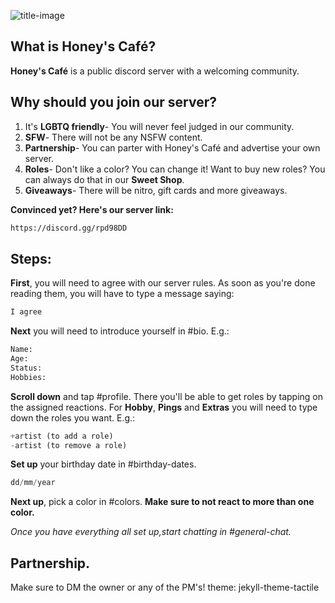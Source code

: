 ![title-image](https://i.imgur.com/RHa0TeO.gif)
## What is Honey's Café? 
**Honey's Café** is a public discord server with a welcoming community.

## Why should you join our server?
1. It's **LGBTQ friendly**- You will never feel judged in our community.
2. **SFW**- There will not be any NSFW content.
3. **Partnership**- You can parter with Honey's Café and advertise your own server.
4. **Roles**- Don't like a color? You can change it! Want to buy new roles? You can always do that in our **Sweet Shop**.
5. **Giveaways**- There will be nitro, gift cards and more giveaways.

**Convinced yet? Here's our server link:**
```bash
https://discord.gg/rpd98DD
```
## Steps:

**First**, you will need to agree with our server rules. As soon as you're done reading them, you will have to type a message saying:
```bash
I agree
```
**Next** you will need to introduce yourself in #bio. E.g.:
```bash
Name:
Age:
Status:
Hobbies:
```
**Scroll down** and tap #profile. There you'll be able to get roles by tapping on the assigned reactions. For **Hobby**, **Pings** and **Extras** you will need to type down the roles you want. E.g.:
```php
+artist (to add a role)
-artist (to remove a role)
```
**Set up** your birthday date in #birthday-dates.
```php
dd/mm/year
```
**Next up**, pick a color in #colors.
**Make sure to not react to more than one color.**


*Once you have everything all set up,start chatting in #general-chat.*


## Partnership.
Make sure to DM the owner or any of the PM's!
theme: jekyll-theme-tactile 
